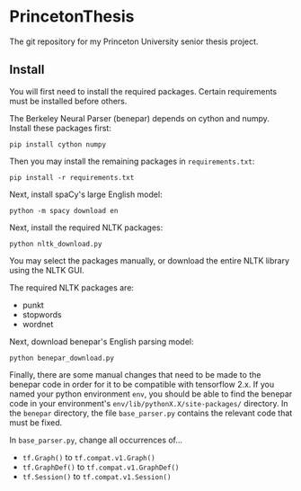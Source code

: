 # PrincetonThesis

The git repository for my Princeton University senior thesis project.

## Install

You will first need to install the required packages. Certain requirements must be installed before others.

The Berkeley Neural Parser (benepar) depends on cython and numpy. Install these packages first:
```
pip install cython numpy
```

Then you may install the remaining packages in `requirements.txt`:
```
pip install -r requirements.txt
```

Next, install spaCy's large English model:
```
python -m spacy download en
```

Next, install the required NLTK packages:
```
python nltk_download.py
```
You may select the packages manually, or download the entire NLTK library using the NLTK GUI.


The required NLTK packages are:
- punkt
- stopwords
- wordnet  

Next, download benepar's English parsing model:
```
python benepar_download.py
```

Finally, there are some manual changes that need to be made to the benepar code in order for it to be compatible with tensorflow 2.x. If you named your python environment `env`, you should be able to find the benepar code in your environment's `env/lib/pythonX.X/site-packages/` directory. In the `benepar` directory, the file `base_parser.py` contains the relevant code that must be fixed.

In `base_parser.py`, change all occurrences of...
- `tf.Graph()` to `tf.compat.v1.Graph()`
- `tf.GraphDef()` to `tf.compat.v1.GraphDef()`
- `tf.Session()` to `tf.compat.v1.Session()`
